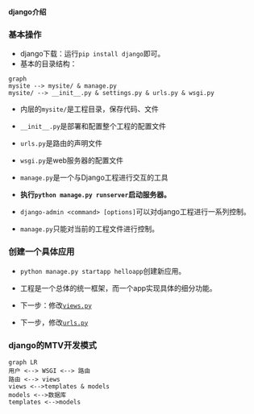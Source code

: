 **django介绍**

### 基本操作

- django下载：运行`pip install django`即可。
- 基本的目录结构：

```mermaid
graph
mysite --> mysite/ & manage.py
mysite/ --> __init__.py & settings.py & urls.py & wsgi.py
```

- 内层的`mysite/`是工程目录，保存代码、文件
- `__init__.py`是部署和配置整个工程的配置文件
- `urls.py`是路由的声明文件
- `wsgi.py`是web服务器的配置文件
- `manage.py`是一个与Django工程进行交互的工具

- **执行`python manage.py runserver`启动服务器。**
- `django-admin <command> [options]`可以对django工程进行一系列控制。
- `manage.py`只能对当前的工程文件进行控制。

### 创建一个具体应用

- `python manage.py startapp helloapp`创建新应用。
- 工程是一个总体的统一框架，而一个app实现具体的细分功能。

- 下一步：修改[`views.py`](mysite/helloapp/views.py)
- 下一步，修改[`urls.py`]( mysite/mysite/urls.py)

### django的MTV开发模式

```mermaid
graph LR
用户 <--> WSGI <--> 路由
路由 <--> views
views <-->templates & models
models <-->数据库
templates <-->models
```
